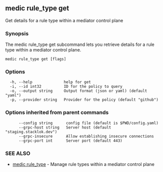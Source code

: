 ## medic rule_type get

Get details for a rule type within a mediator control plane

### Synopsis

The medic rule_type get subcommand lets you retrieve details for a rule type within a
mediator control plane.

```
medic rule_type get [flags]
```

### Options

```
  -h, --help              help for get
  -i, --id int32          ID for the policy to query
  -o, --output string     Output format (json or yaml) (default "yaml")
  -p, --provider string   Provider for the policy (default "github")
```

### Options inherited from parent commands

```
      --config string      config file (default is $PWD/config.yaml)
      --grpc-host string   Server host (default "staging.stacklok.dev")
      --grpc-insecure      Allow establishing insecure connections
      --grpc-port int      Server port (default 443)
```

### SEE ALSO

* [medic rule_type](medic_rule_type.md)	 - Manage rule types within a mediator control plane


